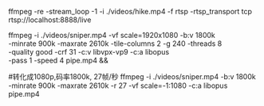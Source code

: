 ffmpeg -re -stream_loop -1 -i ./videos/hike.mp4 -f rtsp -rtsp_transport tcp rtsp://localhost:8888/live


ffmpeg -i ./videos/sniper.mp4 -vf scale=1920x1080 -b:v 1800k \
  -minrate 900k -maxrate 2610k -tile-columns 2 -g 240 -threads 8 \
  -quality good -crf 31 -c:v libvpx-vp9 -c:a libopus \
  -pass 1 -speed 4 pipe.mp4 && 

#转化成1080p,码率1800k, 27帧/秒
ffmpeg -i ./videos/sniper.mp4 -b:v 1800k -minrate 900k -maxrate 2610k -r 27 -vf scale=-1:1080 -c:a libopus pipe.mp4